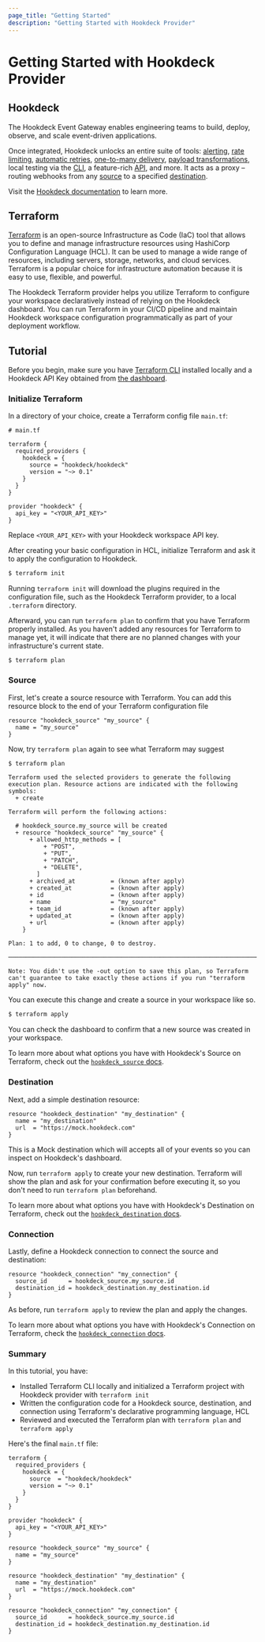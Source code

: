 ```yaml
---
page_title: "Getting Started"
description: "Getting Started with Hookdeck Provider"
---
```


# Getting Started with Hookdeck Provider

## Hookdeck

The Hookdeck Event Gateway enables engineering teams to build, deploy, observe, and scale event-driven applications.

Once integrated, Hookdeck unlocks an entire suite of tools: [alerting](https://hookdeck.com/docs/notifications), [rate limiting](https://hookdeck.com/docs/set-a-rate-limit), [automatic retries](https://hookdeck.com/docs/automatically-retry-events), [one-to-many delivery](https://hookdeck.com/docs/create-a-destination), [payload transformations](https://hookdeck.com/docs/transformations), local testing via the [CLI](https://hookdeck.com/docs/using-the-cli), a feature-rich [API](https://hookdeck.com/docs/using-the-api), and more. It acts as a proxy – routing webhooks from any [source](https://hookdeck.com/docs/sources) to a specified [destination](destinations).

Visit the [Hookdeck documentation](https://hookdeck.com/docs/introduction) to learn more.

## Terraform

[Terraform](https://developer.hashicorp.com/terraform/intro) is an open-source Infrastructure as Code (IaC) tool that allows you to define and manage infrastructure resources using HashiCorp Configuration Language (HCL). It can be used to manage a wide range of resources, including servers, storage, networks, and cloud services. Terraform is a popular choice for infrastructure automation because it is easy to use, flexible, and powerful.

The Hookdeck Terraform provider helps you utilize Terraform to configure your workspace declaratively instead of relying on the Hookdeck dashboard. You can run Terraform in your CI/CD pipeline and maintain Hookdeck workspace configuration programmatically as part of your deployment workflow.


## Tutorial

Before you begin, make sure you have [Terraform CLI](https://developer.hashicorp.com/terraform/downloads) installed locally and a Hookdeck API Key obtained from [the dashboard](https://dashboard/hookdeck.com/workspace/secrets).

### Initialize Terraform

In a directory of your choice, create a Terraform config file `main.tf`:

```hcl
# main.tf

terraform {
  required_providers {
    hookdeck = {
      source = "hookdeck/hookdeck"
      version = "~> 0.1"
    }
  }
}

provider "hookdeck" {
  api_key = "<YOUR_API_KEY>"
}
```

Replace `<YOUR_API_KEY>` with your Hookdeck workspace API key.

After creating your basic configuration in HCL, initialize Terraform and ask it to apply the configuration to Hookdeck.

```sh
$ terraform init
```

Running `terraform init` will download the plugins required in the configuration file, such as the Hookdeck Terraform provider, to a local `.terraform` directory.

Afterward, you can run `terraform plan` to confirm that you have Terraform properly installed. As you haven't added any resources for Terraform to manage yet, it will indicate that there are no planned changes with your infrastructure's current state.

```
$ terraform plan
```

### Source

First, let's create a source resource with Terraform. You can add this resource block to the end of your Terraform configuration file

```hcl
resource "hookdeck_source" "my_source" {
  name = "my_source"
}
```

Now, try `terraform plan` again to see what Terraform may suggest

```sh
$ terraform plan
```

```
Terraform used the selected providers to generate the following execution plan. Resource actions are indicated with the following symbols:
  + create

Terraform will perform the following actions:

  # hookdeck_source.my_source will be created
  + resource "hookdeck_source" "my_source" {
      + allowed_http_methods = [
          + "POST",
          + "PUT",
          + "PATCH",
          + "DELETE",
        ]
      + archived_at          = (known after apply)
      + created_at           = (known after apply)
      + id                   = (known after apply)
      + name                 = "my_source"
      + team_id              = (known after apply)
      + updated_at           = (known after apply)
      + url                  = (known after apply)
    }

Plan: 1 to add, 0 to change, 0 to destroy.

─────────────────────────────────────────────────────────────────────────────────────────────────────────────────────────────────────────────────────────────────────────────────────────────────────────────────────────────────

Note: You didn't use the -out option to save this plan, so Terraform can't guarantee to take exactly these actions if you run "terraform apply" now.
```

You can execute this change and create a source in your workspace like so.

```sh
$ terraform apply
```

You can check the dashboard to confirm that a new source was created in your workspace.

To learn more about what options you have with Hookdeck's Source on Terraform, check out the [`hookdeck_source` docs](https://registry.terraform.io/providers/hookdeck/hookdeck/latest/docs/resources/source).

### Destination

Next, add a simple destination resource:

```hcl
resource "hookdeck_destination" "my_destination" {
  name = "my_destination"
  url  = "https://mock.hookdeck.com"
}
```

This is a Mock destination which will accepts all of your events so you can inspect on Hookdeck's dashboard.

Now, run `terraform apply` to create your new destination. Terraform will show the plan and ask for your confirmation before executing it, so you don't need to run `terraform plan` beforehand.

To learn more about what options you have with Hookdeck's Destination on Terraform, check out the [`hookdeck_destination` docs](https://registry.terraform.io/providers/hookdeck/hookdeck/latest/docs/resources/destination).

### Connection

Lastly, define a Hookdeck connection to connect the source and destination:

```hcl
resource "hookdeck_connection" "my_connection" {
  source_id      = hookdeck_source.my_source.id
  destination_id = hookdeck_destination.my_destination.id
}
```

As before, run `terraform apply` to review the plan and apply the changes.

To learn more about what options you have with Hookdeck's Connection on Terraform, check the [`hookdeck_connection` docs](https://registry.terraform.io/providers/hookdeck/hookdeck/latest/docs/resources/connection).

### Summary

In this tutorial, you have:

- Installed Terraform CLI locally and initialized a Terraform project with Hookdeck provider with `terraform init`
- Written the configuration code for a Hookdeck source, destination, and connection using Terraform's declarative programming language, HCL
- Reviewed and executed the Terraform plan with `terraform plan` and `terraform apply`

Here's the final `main.tf` file:

```
terraform {
  required_providers {
    hookdeck = {
      source  = "hookdeck/hookdeck"
      version = "~> 0.1"
    }
  }
}

provider "hookdeck" {
  api_key = "<YOUR_API_KEY>"
}

resource "hookdeck_source" "my_source" {
  name = "my_source"
}

resource "hookdeck_destination" "my_destination" {
  name = "my_destination"
  url  = "https://mock.hookdeck.com"
}

resource "hookdeck_connection" "my_connection" {
  source_id      = hookdeck_source.my_source.id
  destination_id = hookdeck_destination.my_destination.id
}
```
